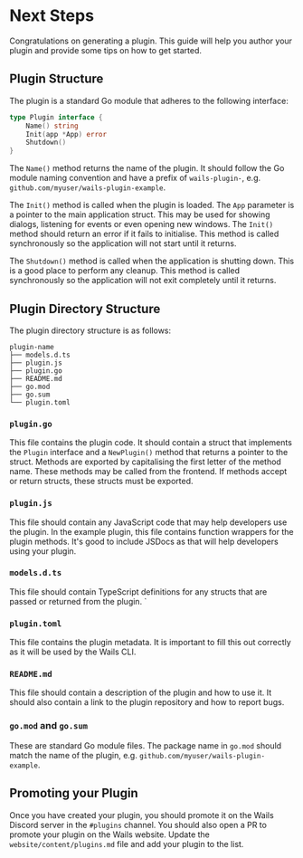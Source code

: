 # Next Steps

Congratulations on generating a plugin. This guide will help you author your
plugin and provide some tips on how to get started.

## Plugin Structure

The plugin is a standard Go module that adheres to the following interface:

```go
type Plugin interface {
	Name() string
	Init(app *App) error
	Shutdown()
}
```

The `Name()` method returns the name of the plugin. It should follow the Go
module naming convention and have a prefix of `wails-plugin-`, e.g.
`github.com/myuser/wails-plugin-example`.

The `Init()` method is called when the plugin is loaded. The `App` parameter is
a pointer to the main application struct. This may be used for showing dialogs,
listening for events or even opening new windows. The `Init()` method should
return an error if it fails to initialise. This method is called synchronously
so the application will not start until it returns.

The `Shutdown()` method is called when the application is shutting down. This is
a good place to perform any cleanup. This method is called synchronously so the
application will not exit completely until it returns.

## Plugin Directory Structure

The plugin directory structure is as follows:

```
plugin-name
├── models.d.ts
├── plugin.js
├── plugin.go
├── README.md
├── go.mod
├── go.sum
└── plugin.toml
```

### `plugin.go`

This file contains the plugin code. It should contain a struct that implements
the `Plugin` interface and a `NewPlugin()` method that returns a pointer to the
struct. Methods are exported by capitalising the first letter of the method
name. These methods may be called from the frontend. If methods accept or return
structs, these structs must be exported.

### `plugin.js`

This file should contain any JavaScript code that may help developers use the
plugin. In the example plugin, this file contains function wrappers for the
plugin methods. It's good to include JSDocs as that will help developers using
your plugin.

### `models.d.ts`

This file should contain TypeScript definitions for any structs that are passed
or returned from the plugin. `

### `plugin.toml`

This file contains the plugin metadata. It is important to fill this out
correctly as it will be used by the Wails CLI.

### `README.md`

This file should contain a description of the plugin and how to use it. It
should also contain a link to the plugin repository and how to report bugs.

### `go.mod` and `go.sum`

These are standard Go module files. The package name in `go.mod` should match
the name of the plugin, e.g. `github.com/myuser/wails-plugin-example`.

## Promoting your Plugin

Once you have created your plugin, you should promote it on the Wails Discord
server in the `#plugins` channel. You should also open a PR to promote your
plugin on the Wails website. Update the `website/content/plugins.md` file and
add your plugin to the list.
